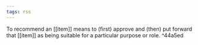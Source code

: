 ```yaml
---
tags: rss
---
```


To recommend an [[item]] means to (first) approve and (then) put forward that
[[item]] as being suitable for a particular purpose or role. ^44a5ed